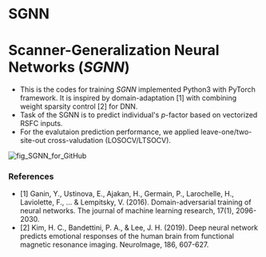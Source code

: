 # SGNN

# Scanner-Generalization Neural Networks (*SGNN*)
* This is the codes for training *SGNN* implemented Python3 with PyTorch framework. It is inspired by domain-adaptation [1] with combining weight sparsity control [2] for DNN.
* Task of the SGNN is to predict individual's *p*-factor based on vectorized RSFC inputs.
* For the evalutaion prediction performance, we applied leave-one/two-site-out cross-valudation (LOSOCV/LTSOCV).

![fig_SGNN_for_GitHub](https://user-images.githubusercontent.com/84111614/148539569-c174a3db-5ffb-4ea5-846d-4218c87b28cf.jpg)

### References
* [1] Ganin, Y., Ustinova, E., Ajakan, H., Germain, P., Larochelle, H., Laviolette, F., ... & Lempitsky, V. (2016). Domain-adversarial training of neural networks. The journal of machine learning research, 17(1), 2096-2030.
* [2] Kim, H. C., Bandettini, P. A., & Lee, J. H. (2019). Deep neural network predicts emotional responses of the human brain from functional magnetic resonance imaging. NeuroImage, 186, 607-627.
